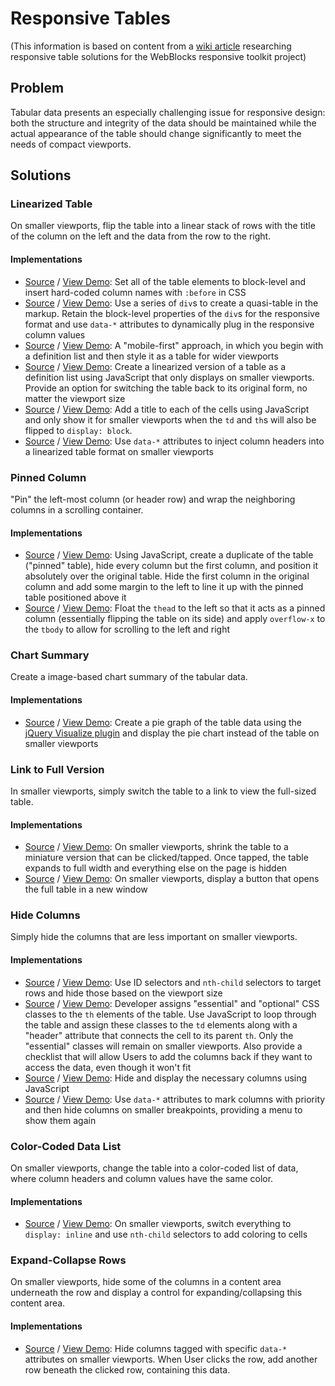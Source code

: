 # Responsive Tables

(This information is based on content from a [wiki article](https://github.com/ucla/WebBlocks/wiki/Research%3A-Responsive-Tables) researching responsive table solutions for the WebBlocks responsive toolkit project)

## Problem

Tabular data presents an especially challenging issue for responsive design: both the structure and integrity of the data should be maintained while the actual appearance of the table should change significantly to meet the needs of compact viewports.

## Solutions

### Linearized Table

On smaller viewports, flip the table into a linear stack of rows with the title of the column on the left and the data from the row to the right.

#### Implementations

* [Source](http://css-tricks.com/responsive-data-table-roundup/) / [View Demo](http://css-tricks.com/examples/ResponsiveTables/responsive.php): Set all of the table elements to block-level and insert hard-coded column names with `:before` in CSS
* [Source](http://mobifreaks.com/user-interface/responsive-and-seo-friendly-data-tables/) / [View Demo](http://www.mobifreaks.com/wp-content/demos/Responsive-and-SEO-Friendly-Data-Tables/): Use a series of `div`s to create a quasi-table in the markup. Retain the block-level properties of the `div`s for the responsive format and use `data-*` attributes to dynamically plug in the responsive column values
* [Source](http://css-tricks.com/responsive-data-table-roundup/) / [View Demo](http://jsbin.com/arixic): A "mobile-first" approach, in which you begin with a definition list and then style it as a table for wider viewports
* [Source](http://julian.pustkuchen.com/en/node/469) / [View Demo](http://www.webks.de/demos/jquery.webks-responsive-table/demo/webks_responsive_tables.html): Create a linearized version of a table as a definition list using JavaScript that only displays on smaller viewports. Provide an option for switching the table back to its original form, no matter the viewport size
* [Source](http://jquerymobile.com/demos/1.3.0-beta.1/docs/tables/table-reflow.html) / [View Demo](http://jquerymobile.com/demos/1.3.0-beta.1/docs/tables/table-reflow.html): Add a title to each of the cells using JavaScript and only show it for smaller viewports when the `td` and `th`s will also be flipped to `display: block`.
* [Source](http://codepen.io/geoffyuen/pen/FCBEg) / [View Demo](http://codepen.io/geoffyuen/pen/FCBEg): Use `data-*` attributes to inject column headers into a linearized table format on smaller viewports

### Pinned Column

"Pin" the left-most column (or header row) and wrap the neighboring columns in a scrolling container.

#### Implementations

* [Source](http://www.zurb.com/playground/responsive-tables) / [View Demo](http://www.zurb.com/playground/playground/responsive-tables/index.html): Using JavaScript, create a duplicate of the table ("pinned" table), hide every column but the first column, and position it absolutely over the original table. Hide the first column in the original column and add some margin to the left to line it up with the pinned table positioned above it
* [Source](http://dbushell.com/2012/01/05/responsive-tables-2/) / [View Demo](http://dbushell.com/demos/tables/rt_05-01-12.html): Float the `thead` to the left so that it acts as a pinned column (essentially flipping the table on its side) and apply `overflow-x` to the `tbody` to allow for scrolling to the left and right

### Chart Summary

Create a image-based chart summary of the tabular data.

#### Implementations

* [Source](http://css-tricks.com/responsive-data-table-roundup/) / [View Demo](http://jsbin.com/emexa4): Create a pie graph of the table data using the [jQuery Visualize plugin](http://filamentgroup.com/lab/update_to_jquery_visualize_accessible_charts_with_html5_from_designing_with/) and display the pie chart instead of the table on smaller viewports

### Link to Full Version

In smaller viewports, simply switch the table to a link to view the full-sized table.

#### Implementations

* [Source](http://css-tricks.com/responsive-data-table-roundup/) / [View Demo](http://jsbin.com/apane6/14): On smaller viewports, shrink the table to a miniature version that can be clicked/tapped. Once tapped, the table expands to full width and everything else on the page is hidden
* [Source](https://github.com/kthornbloom/Responsive_Tables) / [View Demo](http://kthornbloom.com/responsivetables/): On smaller viewports, display a button that opens the full table in a new window

### Hide Columns

Simply hide the columns that are less important on smaller viewports.

#### Implementations

* [Source](http://www.irishstu.com/stublog/2011/12/13/tables-responsive-design-part-2-nchilds/) / [View Demo](http://www.irishstu.com/stublog/wp-content/uploads/2011/12/table-childs.html): Use ID selectors and `nth-child` selectors to target rows and hide those based on the viewport size
* [Source](http://filamentgroup.com/lab/responsive_design_approach_for_complex_multicolumn_data_tables/) / [View Demo](http://filamentgroup.com/examples/rwd-table-patterns/): Developer assigns "essential" and "optional" CSS classes to the `th` elements of the table. Use JavaScript to loop through the table and assign these classes to the `td` elements along with a "header" attribute that connects the cell to its parent `th`. Only the "essential" classes will remain on smaller viewports. Also provide a checklist that will allow Users to add the columns back if they want to access the data, even though it won't fit
* [Source](http://jquerymobile.com/demos/1.3.0-beta.1/docs/tables/table-column-toggle.html) / [View Demo](http://jquerymobile.com/demos/1.3.0-beta.1/docs/tables/table-column-toggle.html): Hide and display the necessary columns using JavaScript
* [Source](https://github.com/nadangergeo/RWD-Table-Patterns) / [View Demo](http://gergeo.se/RWD-Table-Patterns/): Use `data-*` attributes to mark columns with priority and then hide columns on smaller breakpoints, providing a menu to show them again

### Color-Coded Data List

On smaller viewports, change the table into a color-coded list of data, where column headers and column values have the same color.

#### Implementations

* [Source](http://css-tricks.com/responsive-data-table-roundup/) / [View Demo](http://hawidu.com/responsivetables/): On smaller viewports, switch everything to `display: inline` and use `nth-child` selectors to add coloring to cells

### Expand-Collapse Rows

On smaller viewports, hide some of the columns in a content area underneath the row and display a control for expanding/collapsing this content area.

#### Implementations

* [Source](http://css-tricks.com/footable-a-jquery-plugin-for-responsive-data-tables/) / [View Demo](http://themergency.com/footable-demo/responsive-container.htm): Hide columns tagged with specific `data-*` attributes on smaller viewports. When User clicks the row, add another row beneath the clicked row, containing this data.